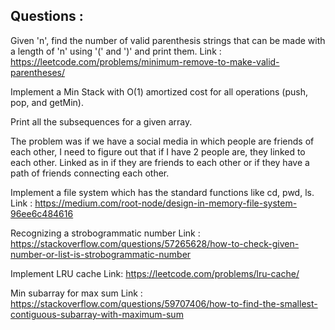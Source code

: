## Questions :

Given 'n', find the number of valid parenthesis strings that can be made with a length of 'n' using '(' and ')' and print them.
Link : https://leetcode.com/problems/minimum-remove-to-make-valid-parentheses/

Implement a Min Stack with O(1) amortized cost for all operations (push, pop, and getMin).

Print all the subsequences for a given array.

The problem was if we have a social media in which people are friends of each other, 
I need to figure out that if I have 2 people are, they linked to each other. 
Linked as in if they are friends to each other or if they have a path of friends connecting each other.

Implement a file system which has the standard functions like cd, pwd, ls.
Link : https://medium.com/root-node/design-in-memory-file-system-96ee6c484616

Recognizing a strobogrammatic number
Link : https://stackoverflow.com/questions/57265628/how-to-check-given-number-or-list-is-strobogrammatic-number

Implement LRU cache
Link: https://leetcode.com/problems/lru-cache/

Min subarray for max sum
Link : https://stackoverflow.com/questions/59707406/how-to-find-the-smallest-contiguous-subarray-with-maximum-sum
